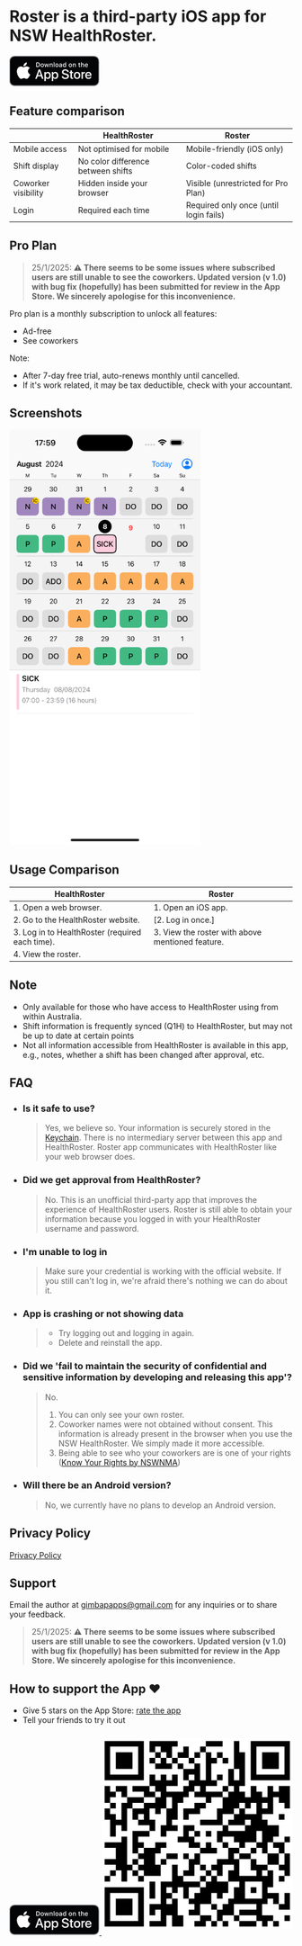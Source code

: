 # Roster is a third-party iOS app for NSW HealthRoster.

<a href="https://apps.apple.com/au/app/roster/id6504712129">
    <img src="images/app-store-badge.png" alt="app-store-badge" style="width:160px; height:54px;">
</a>

## Feature comparison

|                     | HealthRoster                       | Roster                                 |
| ------------------- | ---------------------------------- | -------------------------------------- |
| Mobile access       | Not optimised for mobile           | Mobile-friendly (iOS only)             |
| Shift display       | No color difference between shifts | Color-coded shifts                     |
| Coworker visibility | Hidden inside your browser         | Visible (unrestricted for Pro Plan)    |
| Login               | Required each time                 | Required only once (until login fails) |

## Pro Plan

> 25/1/2025: **⚠️ There seems to be some issues where subscribed users are still unable to see the coworkers. Updated version (v 1.0) with bug fix (hopefully) has been submitted for review in the App Store. We sincerely apologise for this inconvenience.**

Pro plan is a monthly subscription to unlock all features:

- Ad-free
- See coworkers

Note:

- After 7-day free trial, auto-renews monthly until cancelled.
- If it's work related, it may be tax deductible, check with your accountant.

## Screenshots

<img src="images/screenshot.png" alt="screenshot" style="max-width:340px;">

## Usage Comparison

| HealthRoster                                    | Roster                                           |
| ----------------------------------------------- | ------------------------------------------------ |
| 1. Open a web browser.                          | 1. Open an iOS app.                              |
| 2. Go to the HealthRoster website.              | [2. Log in once.]                                |
| 3. Log in to HealthRoster (required each time). | 3. View the roster with above mentioned feature. |
| 4. View the roster.                             |                                                  |

## Note

- Only available for those who have access to HealthRoster using from within Australia.
- Shift information is frequently synced (Q1H) to HealthRoster, but may not be up to date at certain points
- Not all information accessible from HealthRoster is available in this app, e.g., notes, whether a shift has been changed after approval, etc.

## FAQ

- ### Is it safe to use?

  > Yes, we believe so.
  > Your information is securely stored in the [Keychain](<https://en.wikipedia.org/wiki/Keychain_(software)>).
  > There is no intermediary server between this app and HealthRoster.
  > Roster app communicates with HealthRoster like your web browser does.

- ### Did we get approval from HealthRoster?

  > No.
  > This is an unofficial third-party app that improves the experience of HealthRoster users.
  > Roster is still able to obtain your information because you logged in with your HealthRoster username and password.

- ### I'm unable to log in

  > Make sure your credential is working with the official website.
  > If you still can't log in, we're afraid there's nothing we can do about it.

- ### App is crashing or not showing data

  > - Try logging out and logging in again.
  > - Delete and reinstall the app.

- ### Did we 'fail to maintain the security of confidential and sensitive information by developing and releasing this app'?

  > No.
  >
  > 1. You can only see your own roster.
  > 2. Coworker names were not obtained without consent. This information is already present in the browser when you use the NSW HealthRoster. We simply made it more accessible.
  > 3. Being able to see who your coworkers are is one of your rights ([Know Your Rights by NSWNMA](https://www.nswnma.asn.au/wp-content/uploads/2023/08/Know-Your-Rights-A5-book.pdf#page=12))

- ### Will there be an Android version?

  > No, we currently have no plans to develop an Android version.

## Privacy Policy

[Privacy Policy](privacy-policy.md)

## Support

Email the author at gimbapapps@gmail.com for any inquiries or to share your feedback.

> 25/1/2025: **⚠️ There seems to be some issues where subscribed users are still unable to see the coworkers. Updated version (v 1.0) with bug fix (hopefully) has been submitted for review in the App Store. We sincerely apologise for this inconvenience.**

## How to support the App ❤️

- Give 5 stars on the App Store: [rate the app](https://apps.apple.com/au/app/roster/id6504712129?action=write-review&startRating=5)
- Tell your friends to try it out

<a href="https://apps.apple.com/au/app/roster/id6504712129">
    <img src="images/app-store-badge.png" alt="app-store-badge" style="width:160px; height:54px;">
</a>

<img src="images/qrcode.png" alt="qrcode" style="max-width:340px; margin: 10px 0;">
